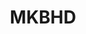 ---
title: MKBHD
authors: Marques Brownlee
image: https://yt3.ggpht.com/ytc/AKedOLR-pT_JEsz_hcaA4Gjx8DHcqJ8mS42aTRqcVy6P7w=s176-c-k-c0x00ffffff-no-rj-mo
link: https://www.youtube.com/c/mkbhd
---